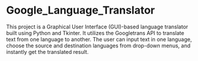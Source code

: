 # Google_Language_Translator
This project is a Graphical User Interface (GUI)-based language translator built using Python and Tkinter. It utilizes the Googletrans API to translate text from one language to another. The user can input text in one language, choose the source and destination languages from drop-down menus, and instantly get the translated result.
